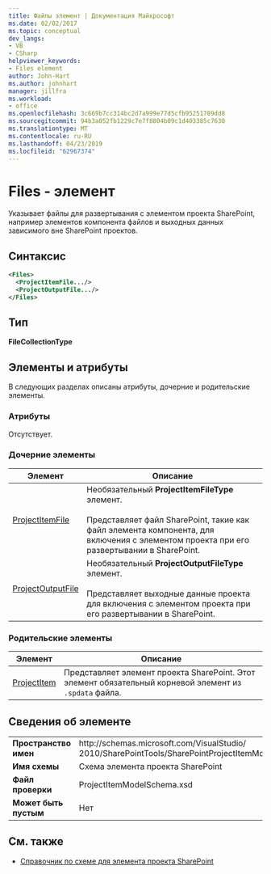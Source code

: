 ```yaml
---
title: Файлы элемент | Документация Майкрософт
ms.date: 02/02/2017
ms.topic: conceptual
dev_langs:
- VB
- CSharp
helpviewer_keywords:
- Files element
author: John-Hart
ms.author: johnhart
manager: jillfra
ms.workload:
- office
ms.openlocfilehash: 3c669b7cc314bc2d7a999e77d5cfb95251789dd8
ms.sourcegitcommit: 94b3a052fb1229c7e7f8804b09c1d403385c7630
ms.translationtype: MT
ms.contentlocale: ru-RU
ms.lasthandoff: 04/23/2019
ms.locfileid: "62967374"
---
```

# <a name="files-element"></a>Files - элемент
  Указывает файлы для развертывания с элементом проекта SharePoint, например элементов компонента файлов и выходных данных зависимого вне SharePoint проектов.

## <a name="syntax"></a>Синтаксис

```xml
<Files>
  <ProjectItemFile.../>
  <ProjectOutputFile.../>
</Files>
```

## <a name="type"></a>Тип
 **FileCollectionType**

## <a name="attributes-and-elements"></a>Элементы и атрибуты
 В следующих разделах описаны атрибуты, дочерние и родительские элементы.

### <a name="attributes"></a>Атрибуты
 Отсутствует.

### <a name="child-elements"></a>Дочерние элементы

|Элемент|Описание|
|-------------|-----------------|
|[ProjectItemFile](../sharepoint/projectitemfile-element.md)|Необязательный **ProjectItemFileType** элемент.<br /><br /> Представляет файл SharePoint, такие как файл элемента компонента, для включения с элементом проекта при его развертывании в SharePoint.|
|[ProjectOutputFile](../sharepoint/projectoutputfile-element.md)|Необязательный **ProjectOutputFileType** элемент.<br /><br /> Представляет выходные данные проекта для включения с элементом проекта при его развертывании в SharePoint.|

### <a name="parent-elements"></a>Родительские элементы

|Элемент|Описание|
|-------------|-----------------|
|[ProjectItem](../sharepoint/projectitem-element.md)|Представляет элемент проекта SharePoint. Этот элемент обязательный корневой элемент из `.spdata` файла.|

## <a name="element-information"></a>Сведения об элементе

|||
|-|-|
|**Пространство имен**|http:\/\/schemas.microsoft.com/VisualStudio/<br>2010/SharePointTools/SharePointProjectItemModel|
|**Имя схемы**|Схема элемента проекта SharePoint|
|**Файл проверки**|ProjectItemModelSchema.xsd|
|**Может быть пустым**|Нет|

## <a name="see-also"></a>См. также
- [Справочник по схеме для элемента проекта SharePoint](../sharepoint/sharepoint-project-item-schema-reference.md)
